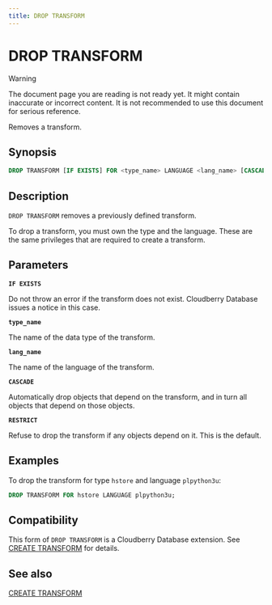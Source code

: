 ```yaml
---
title: DROP TRANSFORM
---
```


# DROP TRANSFORM

> [!WARNING]
> The document page you are reading is not ready yet. It might contain inaccurate or incorrect content. It is not recommended to use this document for serious reference.

Removes a transform.

## Synopsis

```sql
DROP TRANSFORM [IF EXISTS] FOR <type_name> LANGUAGE <lang_name> [CASCADE | RESTRICT]
```

## Description

`DROP TRANSFORM` removes a previously defined transform.

To drop a transform, you must own the type and the language. These are the same privileges that are required to create a transform.

## Parameters

**`IF EXISTS`**

Do not throw an error if the transform does not exist. Cloudberry Database issues a notice in this case.

**`type_name`**

The name of the data type of the transform.

**`lang_name`**

The name of the language of the transform.

**`CASCADE`**

Automatically drop objects that depend on the transform, and in turn all objects that depend on those objects.

**`RESTRICT`**

Refuse to drop the transform if any objects depend on it. This is the default.

## Examples

To drop the transform for type `hstore` and language `plpython3u`:

``` sql
DROP TRANSFORM FOR hstore LANGUAGE plpython3u;
```

## Compatibility

This form of `DROP TRANSFORM` is a Cloudberry Database extension. See [CREATE TRANSFORM](/docs/sql-stmts/sql-stmt-create-transform.md) for details.

## See also

[CREATE TRANSFORM](/docs/sql-stmts/sql-stmt-create-transform.md)
